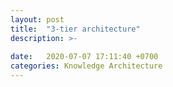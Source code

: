 ```yaml
---
layout: post
title:  "3-tier architecture"
description: >-
  
date:   2020-07-07 17:11:40 +0700
categories: Knowledge Architecture
---
```

